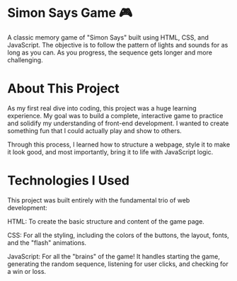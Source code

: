 # Simon Says Game 🎮
A classic memory game of "Simon Says" built using HTML, CSS, and JavaScript. The objective is to follow the pattern of lights and sounds for as long as you can. As you progress, the sequence gets longer and more challenging.

# About This Project
As my first real dive into coding, this project was a huge learning experience. My goal was to build a complete, interactive game to practice and solidify my understanding of front-end development. I wanted to create something fun that I could actually play and show to others.

Through this process, I learned how to structure a webpage, style it to make it look good, and most importantly, bring it to life with JavaScript logic.

# Technologies I Used
This project was built entirely with the fundamental trio of web development:

HTML: To create the basic structure and content of the game page.

CSS: For all the styling, including the colors of the buttons, the layout, fonts, and the "flash" animations.

JavaScript: For all the "brains" of the game! It handles starting the game, generating the random sequence, listening for user clicks, and checking for a win or loss.

